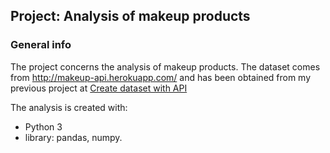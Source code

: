 
## Project: Analysis of makeup products
### General info

The project concerns the analysis of makeup products. The dataset comes from http://makeup-api.herokuapp.com/ and has been obtained from my previous project at [Create dataset with API](https://github.com/aniass/Create-dataset-with-API)

The analysis is created with:

* Python 3
* library: pandas, numpy.
